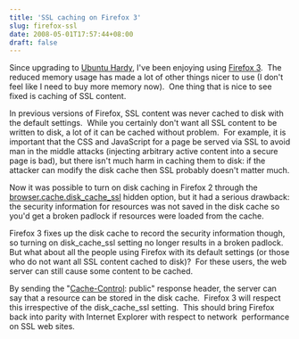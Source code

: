 ```yaml
---
title: 'SSL caching on Firefox 3'
slug: firefox-ssl
date: 2008-05-01T17:57:44+08:00
draft: false
---
```


Since upgrading to [Ubuntu
Hardy](http://www.ubuntu.com/products/whatisubuntu/804features/), I\'ve
been enjoying using [Firefox 3](http://wiki.mozilla.org/Firefox3).  The
reduced memory usage has made a lot of other things nicer to use (I
don\'t feel like I need to buy more memory now).  One thing that is nice
to see fixed is caching of SSL content.

In previous versions of Firefox, SSL content was never cached to disk
with the default settings.  While you certainly don\'t want all SSL
content to be written to disk, a lot of it can be cached without
problem.  For example, it is important that the CSS and JavaScript for a
page be served via SSL to avoid man in the middle attacks (injecting
arbitrary active content into a secure page is bad), but there isn\'t
much harm in caching them to disk: if the attacker can modify the disk
cache then SSL probably doesn\'t matter much.

Now it was possible to turn on disk caching in Firefox 2 through the
[browser.cache.disk\_cache\_ssl](http://kb.mozillazine.org/Browser.cache.disk_cache_ssl)
hidden option, but it had a serious drawback: the security information
for resources was not saved in the disk cache so you\'d get a broken
padlock if resources were loaded from the cache.

Firefox 3 fixes up the disk cache to record the security information
though, so turning on disk\_cache\_ssl setting no longer results in a
broken padlock.  But what about all the people using Firefox with its
default settings (or those who do not want all SSL content cached to
disk)?  For these users, the web server can still cause some content to
be cached.

By sending the
\"[Cache-Control](http://www.w3.org/Protocols/rfc2616/rfc2616-sec14.html#sec14.9):
public\" response header, the server can say that a resource can be
stored in the disk cache.  Firefox 3 will respect this irrespective of
the disk\_cache\_ssl setting.  This should bring Firefox back into
parity with Internet Explorer with respect to network  performance on
SSL web sites.
